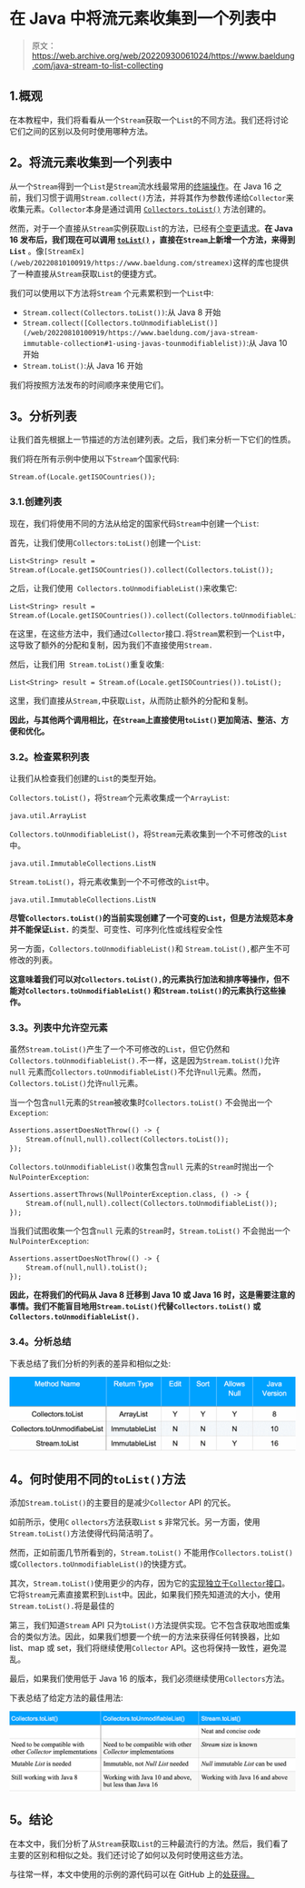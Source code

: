 # 在 Java 中将流元素收集到一个列表中

> 原文：<https://web.archive.org/web/20220930061024/https://www.baeldung.com/java-stream-to-list-collecting>

## 1.概观

在本教程中，我们将看看从一个`Stream`获取一个`List`的不同方法。我们还将讨论它们之间的区别以及何时使用哪种方法。

## 2。将流元素收集到一个列表中

从一个`Stream`得到一个`List`是`Stream`流水线最常用的[终端操作](/web/20220810100919/https://www.baeldung.com/java-8-streams#pipeline)。在 Java 16 之前，我们习惯于调用`Stream.collect()`方法，并将其作为参数传递给`Collector`来收集元素。`Collector`本身是通过调用 [`Collectors.toList()`](/web/20220810100919/https://www.baeldung.com/java-8-collectors) 方法创建的。

然而，对于一个直接从`Stream`实例获取`List`的方法，已经有[个变更请求](https://web.archive.org/web/20220810100919/https://bugs-stage.openjdk.java.net/browse/JDK-8256441)。**在 Java 16 发布后，我们现在可以调用 [`toList()`](/web/20220810100919/https://www.baeldung.com/java-stream-immutable-collection#3-using-streamtolist-method) ，直接在`Stream`上新增一个方法，来得到`List`** 。像`[StreamEx](/web/20220810100919/https://www.baeldung.com/streamex)`这样的库也提供了一种直接从`Stream`获取`List`的便捷方式。

我们可以使用以下方法将`Stream` 个元素累积到一个`List`中:

*   `Stream.collect(Collectors.toList())`:从 Java 8 开始
*   `Stream.collect([Collectors.toUnmodifiableList()](/web/20220810100919/https://www.baeldung.com/java-stream-immutable-collection#1-using-javas-tounmodifiablelist))`:从 Java 10 开始
*   `Stream.toList()`:从 Java 16 开始

我们将按照方法发布的时间顺序来使用它们。

## 3。分析列表

让我们首先根据上一节描述的方法创建列表。之后，我们来分析一下它们的性质。

我们将在所有示例中使用以下`Stream`个国家代码:

```
Stream.of(Locale.getISOCountries()); 
```

### 3.1.创建列表

现在，我们将使用不同的方法从给定的国家代码`Stream`中创建一个`List`:

首先，让我们使用`Collectors:toList()`创建一个`List`:

```
List<String> result = Stream.of(Locale.getISOCountries()).collect(Collectors.toList());
```

之后，让我们使用` Collectors.toUnmodifiableList()`来收集它:

```
List<String> result = Stream.of(Locale.getISOCountries()).collect(Collectors.toUnmodifiableList());
```

在这里，在这些方法中，我们通过`Collector`接口`.`将`Stream`累积到一个`List`中，这导致了额外的分配和复制，因为我们不直接使用`Stream.`

然后，让我们用` Stream.toList()`重复收集:

```
List<String> result = Stream.of(Locale.getISOCountries()).toList();
```

这里，我们直接从`Stream,`中获取`List`，从而防止额外的分配和复制。

**因此，与其他两个调用相比，在`Stream`上直接使用`toList()`更加简洁、整洁、方便和优化。**

### 3.2。检查累积列表

让我们从检查我们创建的`List`的类型开始。

`Collectors.toList()`，将`Stream`个元素收集成一个`ArrayList`:

```
java.util.ArrayList
```

`Collectors.toUnmodifiableList()`，将`Stream`元素收集到一个不可修改的`List`中。

```
java.util.ImmutableCollections.ListN
```

`Stream.toList()`，将元素收集到一个不可修改的`List`中。

```
java.util.ImmutableCollections.ListN
```

**尽管`Collectors.toList()`的当前实现创建了一个可变的`List`，但是方法规范本身并不能保证`List.`** 的类型、可变性、可序列化性或线程安全性

另一方面，`Collectors.toUnmodifiableList()`和 `Stream.toList(),`都产生不可修改的列表。

**这意味着我们可以对`Collectors.toList(),`的元素执行加法和排序等操作，但不能对`Collectors.toUnmodifiableList()` 和`Stream.toList()`的元素执行这些操作。**

### 3.3。列表中允许空元素

虽然`Stream.toList()`产生了一个不可修改的`List`，但它仍然和`Collectors.toUnmodifiableList().`不一样，这是因为`Stream.toList()`允许`null` 元素而`Collectors.toUnmodifiableList()`不允许`null`元素。然而，`Collectors.toList()`允许`null`元素。

当一个包含`null`元素的`Stream`被收集时`Collectors.toList()` 不会抛出一个`Exception`:

```
Assertions.assertDoesNotThrow(() -> {
    Stream.of(null,null).collect(Collectors.toList());
});
```

`Collectors.toUnmodifiableList()`收集包含`null` 元素的`Stream`时抛出一个`NulPointerException`:

```
Assertions.assertThrows(NullPointerException.class, () -> {
    Stream.of(null,null).collect(Collectors.toUnmodifiableList());
});
```

当我们试图收集一个包含`null` 元素的`Stream`时，`Stream.toList()` 不会抛出一个`NulPointerException`:

```
Assertions.assertDoesNotThrow(() -> {
    Stream.of(null,null).toList();
});
```

**因此，在将我们的代码从 Java 8 迁移到 Java 10 或 Java 16 时，这是需要注意的事情。我们不能盲目地用`Stream.toList()`代替`Collectors.toList()` 或`Collectors.toUnmodifiableList().`**

### 3.4。分析总结

下表总结了我们分析的列表的差异和相似之处:

[![](img/ce40ed19e7e96203ed7c45a0cd79b4a9.png)](/web/20220810100919/https://www.baeldung.com/wp-content/uploads/2021/09/stream-list-summary.png)

## 4。何时使用不同的`toList()`方法

添加`Stream.toList()`的主要目的是减少`Collector` API 的冗长。

如前所示，使用`C` `ollectors`方法获取`List` s 非常冗长。另一方面，使用`Stream.toList()`方法使得代码简洁明了。

然而，正如前面几节所看到的，`Stream.toList()` 不能用作`Collectors.toList()` 或`Collectors.toUnmodifiableList()`的快捷方式。

其次，`Stream.toList()`使用更少的内存，因为它的[实现独立于`Collector`接口](https://web.archive.org/web/20220810100919/https://blogs.oracle.com/javamagazine/hidden-gems-jdk16-jdk17-jep)。它将`Stream`元素直接累积到`List`中。因此，如果我们预先知道流的大小，使用`Stream.toList().`将是最佳的

第三，我们知道`Stream` API 只为`toList()`方法提供实现。它不包含获取地图或集合的类似方法。因此，如果我们想要一个统一的方法来获得任何转换器，比如 list、map 或 set，我们将继续使用`Collector` API。这也将保持一致性，避免混乱。

最后，如果我们使用低于 Java 16 的版本，我们必须继续使用`Collectors`方法。

下表总结了给定方法的最佳用法:

[![](img/11b036922376bb1b4b0e5beaa656d947.png)](/web/20220810100919/https://www.baeldung.com/wp-content/uploads/2021/09/comparison.png)

## 5。结论

在本文中，我们分析了从`Stream`获取`List`的三种最流行的方法。然后，我们看了主要的区别和相似之处。我们还讨论了如何以及何时使用这些方法。

与往常一样，本文中使用的示例的源代码可以在 GitHub 上的[处获得。](https://web.archive.org/web/20220810100919/https://github.com/eugenp/tutorials/tree/master/core-java-modules/core-java-16)